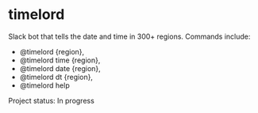 # timelord
Slack bot that tells the date and time in 300+ regions.
Commands include:
* @timelord {region},
* @timelord time {region},
* @timelord date {region},
* @timelord dt {region},
* @timelord help

Project status: In progress
